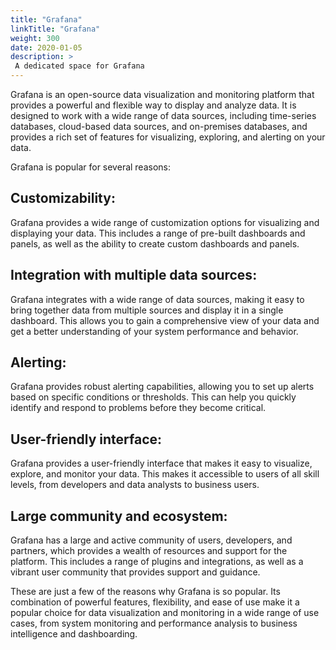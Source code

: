 ```yaml
---
title: "Grafana"
linkTitle: "Grafana"
weight: 300
date: 2020-01-05
description: >
 A dedicated space for Grafana 
---
```


Grafana is an open-source data visualization and monitoring platform that provides a powerful and flexible way to display and analyze data. It is designed to work with a wide range of data sources, including time-series databases, cloud-based data sources, and on-premises databases, and provides a rich set of features for visualizing, exploring, and alerting on your data.

Grafana is popular for several reasons:

## Customizability: 

Grafana provides a wide range of customization options for visualizing and displaying your data. This includes a range of pre-built dashboards and panels, as well as the ability to create custom dashboards and panels.

## Integration with multiple data sources: 

Grafana integrates with a wide range of data sources, making it easy to bring together data from multiple sources and display it in a single dashboard. This allows you to gain a comprehensive view of your data and get a better understanding of your system performance and behavior.

## Alerting: 

Grafana provides robust alerting capabilities, allowing you to set up alerts based on specific conditions or thresholds. This can help you quickly identify and respond to problems before they become critical.

## User-friendly interface: 

Grafana provides a user-friendly interface that makes it easy to visualize, explore, and monitor your data. This makes it accessible to users of all skill levels, from developers and data analysts to business users.

## Large community and ecosystem: 

Grafana has a large and active community of users, developers, and partners, which provides a wealth of resources and support for the platform. This includes a range of plugins and integrations, as well as a vibrant user community that provides support and guidance.

These are just a few of the reasons why Grafana is so popular. Its combination of powerful features, flexibility, and ease of use make it a popular choice for data visualization and monitoring in a wide range of use cases, from system monitoring and performance analysis to business intelligence and dashboarding.





